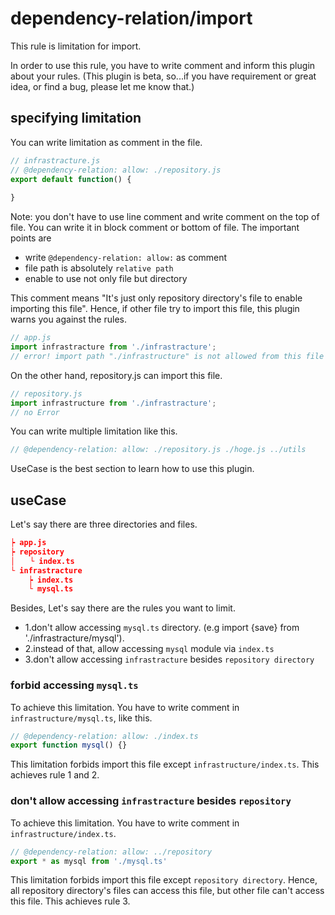 # dependency-relation/import
This rule is limitation for import.

In order to use this rule, you have to write comment and inform this plugin about your rules.
(This plugin is beta, so...if you have requirement or great idea, or find a bug, please let me know that.)

## specifying limitation
You can write limitation as comment in the file.
```javascript
// infrastracture.js
// @dependency-relation: allow: ./repository.js
export default function() {
  
}
```

Note: you don't have to use line comment and write comment on the top of file. You can write it in block comment or bottom of file.
The important points are

- write `@dependency-relation: allow:` as comment
- file path is absolutely `relative path`
- enable to use not only file but directory

This comment means "It's just only repository directory's file to enable importing this file".
Hence, if other file try to import this file, this plugin warns you against the rules.

```javascript
// app.js
import infrastracture from './infrastracture';
// error! import path "./infrastructure" is not allowed from this file  dependency-relation/import
```

On the other hand, repository.js can import this file.

```javascript
// repository.js
import infrastructure from './infrastracture';
// no Error
```

You can write multiple limitation like this.
```javascript
// @dependency-relation: allow: ./repository.js ./hoge.js ../utils
```

UseCase is the best section to learn how to use this plugin.


## useCase
Let's say there are three directories and files.

```json
┝ app.js
┝ repository
│　　└ index.ts
└ infrastracture
    ┝ index.ts
    └ mysql.ts
```

Besides, Let's say there are the rules you want to limit.

- 1.don't allow accessing `mysql.ts` directory. (e.g import {save} from './infrastracture/mysql').
- 2.instead of that, allow accessing `mysql` module via `index.ts`
- 3.don't allow accessing `infrastracture` besides `repository directory`

### forbid accessing `mysql.ts`
To achieve this limitation. You have to write comment in `infrastructure/mysql.ts`, like this.

```javascript
// @dependency-relation: allow: ./index.ts
export function mysql() {}
```

This limitation forbids import this file except `infrastructure/index.ts`.
This achieves rule 1 and 2.

### don't allow accessing `infrastracture` besides `repository`
To achieve this limitation. You have to write comment in `infrastructure/index.ts`.

```javascript
// @dependency-relation: allow: ../repository
export * as mysql from './mysql.ts'
```

This limitation forbids import this file except `repository directory`.
Hence, all repository directory's files can access this file, but other file can't access this file.
This achieves rule 3.




